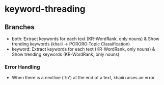 # keyword-threading
## Branches
* both: Extract keywords for each text (KR-WordRank, only nouns) & Show trending keywords (khaiii -> PORORO Topic Classification)
* keyword: Extract keywords for each text (KR-WordRank, only nouns) & Show trending keywords (KR-WordRank, only nouns)

### Error Handling
* When there is a nextline ('\n') at the end of a text, khaiii raises an error.